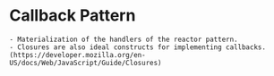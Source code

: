 # Callback Pattern
    - Materialization of the handlers of the reactor pattern.
    - Closures are also ideal constructs for implementing callbacks. (https://developer.mozilla.org/en-US/docs/Web/JavaScript/Guide/Closures)

